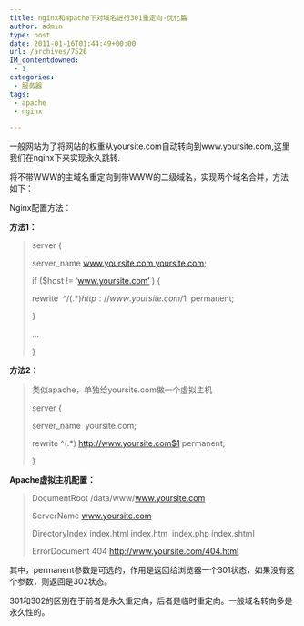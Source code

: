 ```yaml
---
title: nginx和apache下对域名进行301重定向-优化篇
author: admin
type: post
date: 2011-01-16T01:44:49+00:00
url: /archives/7526
IM_contentdowned:
 - 1
categories:
 - 服务器
tags:
 - apache
 - nginx

---
```

一般网站为了将网站的权重从yoursite.com自动转向到www.yoursite.com,这里我们在nginx下来实现永久跳转.

将不带WWW的主域名重定向到带WWW的二级域名，实现两个域名合并，方法如下：

Nginx配置方法：

**方法1：**

> server {
>
> server_name www.yoursite.com yoursite.com;
>
> if ($host != ‘www.yoursite.com’ ) {
>
> rewrite  ^/(.*)$  http://www.yoursite.com/$1  permanent;
>
> }
>
> …
>
> }

**方法2：**

> 类似apache，单独给yoursite.com做一个虚拟主机
>
> server {
>
> server_name  yoursite.com;
>
> rewrite ^(.*) http://www.yoursite.com$1 permanent;
>
> }

**Apache虚拟主机配置：**

>
>
> DocumentRoot /data/www/www.yoursite.com
>
> ServerName www.yoursite.com
>
> DirectoryIndex index.html index.htm  index.php index.shtml
>
> ErrorDocument 404 http://www.yoursite.com/404.html
>
>

其中，permanent参数是可选的，作用是返回给浏览器一个301状态，如果没有这个参数，则返回是302状态。

301和302的区别在于前者是永久重定向，后者是临时重定向。一般域名转向多是永久性的。